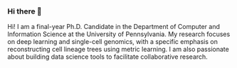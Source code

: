 ### Hi there 👋

Hi! I am a final-year Ph.D. Candidate in the Department of Computer and Information Science at the University of Pennsylvania. My research focuses on deep learning and single-cell genomics, with a specific emphasis on reconstructing cell lineage trees using metric learning. I am also passionate about building data science tools to facilitate collaborative research.


<!--
**kuang-da/kuang-da** is a ✨ _special_ ✨ repository because its `README.md` (this file) appears on your GitHub profile.

Here are some ideas to get you started:

- 🔭 I’m currently working on ...
- 🌱 I’m currently learning ...
- 👯 I’m looking to collaborate on ...
- 🤔 I’m looking for help with ...
- 💬 Ask me about ...
- 📫 How to reach me: ...
- 😄 Pronouns: ...
- ⚡ Fun fact: ...
-->
